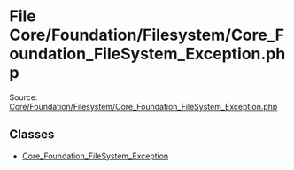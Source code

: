 File Core/Foundation/Filesystem/Core_Foundation_FileSystem_Exception.php
=========

Source: [Core/Foundation/Filesystem/Core_Foundation_FileSystem_Exception.php](https://github.com/PrestaShop/PrestaShop/blob/1.6.1.2/Core/Foundation/Filesystem/Core_Foundation_FileSystem_Exception.php)


Classes
-------

* [Core_Foundation_FileSystem_Exception](class.Core_Foundation_FileSystem_Exception.md)

